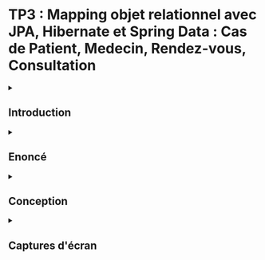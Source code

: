 # TP3 : Mapping objet relationnel avec JPA, Hibernate et Spring Data : Cas de Patient, Medecin, Rendez-vous, Consultation

<details><summary> <h2>Introduction</h2> </summary>
<b>ORM (Object Relational Mapping)</b> est un système qui met en œuvre la responsabilité du mappage de l'objet au modèle relationnel. Cela signifie qu'il est responsable du stockage des données du modèle objet dans le modèle relationnel et de la lecture des données du modèle relationnel dans le modèle objet.<br>
<b>JPA :</b> (Java persistence api) qui fournit des spécifications pour la persistance, la lecture et la gestion des données de votre objet Java vers des relations dans la base de données.<br>
<b>Hibernate :</b> Il existe plusieurs frameworks qui mettent en œuvre JPA. Hibernate est l'un d'entre eux. Il existe également d'autres frameworks. Mais si vous utilisez jpa avec spring, cela vous permet de passer à différents frameworks à l'avenir.<br>
<b>Spring Data JPA :</b> C'est une autre couche au-dessus de jpa que Spring fournit pour vous faciliter la vie.
</details>


<details><summary> <h2>Enoncé</h2> </summary>
Reprendre les exemples de mapping objet relationnel avec JPA, Hibernate et Spring Data :<br>
- Cas  de Patient, Medecin, Rendez-vous, Consultation
</details>

<details><summary> <h2>Conception</h2> </summary>
  
</details>

<details><summary> <h2>Captures d'écran</h2> </summary>
<ol>
<ul><h4>Entities</h4>
  <ul><h6>Consultation</h6></ul>
  <img src="assets/consultation.PNG"/>
  <ul><h6>Medecin</h6></ul>
  <img src="assets/medecin.PNG"/>
  <ul><h6>Patient</h6></ul>
  <img src="assets/patient.PNG"/>
  <ul><h6>RendezVous</h6></ul>
  <img src="assets/rendezVous.PNG"/>
  <ul><h6>StatusRDV</h6></ul>
  <img src="assets/statusRDV.PNG"/>
</ul>

<ul><h4>Repositories</h4>
  <ul><h6>Consultation Repository</h6></ul>
  <img src="assets/consultationRepo.PNG"/>
  <ul><h6>Medecin Repository</h6></ul>
  <img src="assets/medecinRepo.PNG"/>
  <ul><h6>Patient Repository</h6></ul>
  <img src="assets/patientRepo.PNG"/>
  <ul><h6>RendezVous Repository</h6></ul>
  <img src="assets/rdvRepo.PNG"/>
</ul>

<ul><h4>Services</h4>
  <ul><h6>Hopital service Interface</h6></ul>
  <img src="assets/IService.PNG"/>
  <ul><h6>Hopital service Implementation</h6></ul>
  <img src="assets/serviceIMPL1.PNG"/>
  <img src="assets/serviceIMPL2.PNG"/>
</ul>

<ul><h4>Controllers</h4>
  <ul><h6>Rest Contoller</h6></ul>
  <img src="assets/restController.PNG"/>
</ul>

<ul><h4>Application</h4>
  <img src="assets/Application1.PNG"/>
  <img src="assets/Application2.PNG"/>
</ul>

<ul><h4></h4>
  <img src="assets/patients.PNG"/>
</ul>

</ol>
</details>
